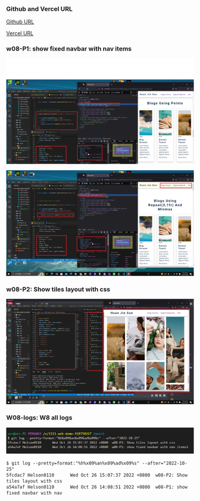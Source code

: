 ### Github and Vercel URL

[Github URL](https://github.com/Helson0110/1111-web-demo-410350267)

[Vercel URL](https://1111-web-demo-410350267-tfro.vercel.app/)

### w08-P1: show fixed navbar with nav items

![](w08-p1-1.png)

![](w08-p1-2.png)

### w08-P2: Show tiles layout with css

![](w08-p2.png)

### W08-logs: W8 all logs

![](w08-log.png)

```
$ git log --pretty=format:"%h%x09%an%x09%ad%x09%s" --after="2022-10-25"
5fcdac7 Helson0110      Wed Oct 26 15:07:37 2022 +0800  w08-P2: Show tiles layout with css
a54a7af Helson0110      Wed Oct 26 14:08:51 2022 +0800  w08-P1: show fixed navbar with nav
```
